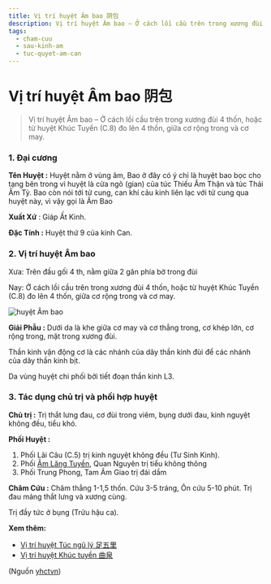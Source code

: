 ```yaml
---
title: Vị trí huyệt Âm bao 阴包
description: Vị trí huyệt Âm bao – Ở cách lồi cầu trên trong xương đùi 4 thốn, hoặc từ huyệt Khúc Tuyền (C.8) đo lên 4 thốn, giữa cơ rộng trong và cơ may.
tags:
  - cham-cuu
  - sau-kinh-am
  - tuc-quyet-am-can
---
```


# Vị trí huyệt Âm bao 阴包 

> Vị trí huyệt Âm bao – Ở cách lồi cầu trên trong xương đùi 4 thốn, hoặc từ huyệt Khúc Tuyền (C.8) đo lên 4 thốn, giữa cơ rộng trong và cơ may.

### 1. Đại cương

**Tên Huyệt :** Huyệt nằm ở vùng âm, Bao ở đây có ý chỉ là huyệt bao bọc cho tạng bên trong vì huyệt là cửa ngõ (gian) của túc Thiếu Âm Thận và túc Thái Âm Tỳ. Bao còn nói tới tử cung, can khí cảu kinh liên lạc với tử cung qua huyệt này, vì vậy gọi là Âm Bao

**Xuất Xứ** : Giáp Ất Kinh.

**Đặc Tính :** Huyệt thứ 9 của kinh Can.

### 2. Vị trí huyệt Âm bao

Xưa: Trên đầu gối 4 th, nằm giữa 2 gân phía bờ trong đùi

Nay: Ở cách lồi cầu trên trong xương đùi 4 thốn, hoặc từ huyệt Khúc Tuyền (C.8) đo lên 4 thốn, giữa cơ rộng trong và cơ may.

![huyệt Âm bao](/imgs/yhctvn/huyet-am-bao-300x169.jpg)

**Giải Phẫu :** Dưới da là khe giữa cơ may và cơ thẳng trong, cơ khép lớn, cơ rộng trong, mặt trong xương đùi.

Thần kinh vận động cơ là các nhánh của dây thần kinh đùi để các nhánh của dây thần kinh bịt.

Da vùng huyệt chi phối bởi tiết đoạn thần kinh L3.

### 3. Tác dụng chủ trị và phối hợp huyệt

**Chủ trị :** Trị thắt lưng đau, cơ đùi trong viêm, bụng dưới đau, kinh nguyệt không đều, tiểu khó.

**Phối Huyệt :**

1. Phối Lãi Câu (C.5) trị kinh nguyệt không đều (Tư Sinh Kinh).
2. Phối [Âm Lăng Tuyền](/yhctvn/vi-tri-huyet-am-lang-tuyen-%e9%98%b4%e9%99%b5%e6%b3%89/), Quan Nguyên trị tiểu không thông
3. Phối Trung Phong, Tam Âm Giao trị đái dầm

**Châm Cứu :** Châm thẳng 1-1,5 thốn. Cứu 3-5 tráng, Ôn cứu 5-10 phút. Trị đau mảng thắt lưng và xương cùng.

Trị đầy tức ở bụng (Trửu hậu ca).

**Xem thêm:**

* [Vị trí huyệt Túc ngũ lý 足五里](/yhctvn/vi-tri-huyet-tuc-ngu-ly-%e8%b6%b3%e4%ba%94%e9%87%8c/)
* [Vị trí huyệt Khúc tuyền 曲泉](/yhctvn/vi-tri-huyet-khuc-tuyen-%e6%9b%b2%e6%b3%89/)

(Nguồn <a href="https://yhctvn.com/vi-tri-huyet-am-bao-阴包/" target="_blank">yhctvn</a>)
